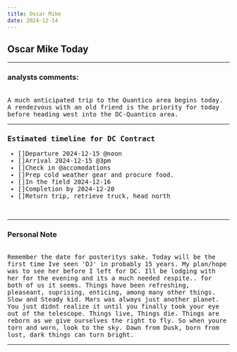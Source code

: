 ```yaml
---
title: Oscar Mike
date: 2024-12-14
---
```


## Oscar Mike Today
<hr noshade>

### analysts comments:

<br>
<tt>A much anticipated trip to the Quantico
area begins today. A rendezvous with an old friend is the priority for today before heading west into the DC-Quantico area.</tt>
<br>
<hr noshade>
<tt>

### Estimated timeline for DC Contract

- []Departure 2024-12-15 @noon
- []Arrival 2024-12-15 @3pm
- []Check in @accomodations
- []Prep cold weather gear and procure food.
- []In the field 2024-12-16
- []Completion by 2024-12-20
- []Return trip, retrieve truck, head north

</tt><br>
<hr noshade>

### Personal Note

<br>
<tt>Remember the date for posteritys sake. Today will be the first time Ive seen 'DJ' in probably 15 years. My plan/hope was to see her before I left for DC. Ill be lodging with her for the evening and its a much needed respite.. for both of us it seems. Things have been refreshing, pleaseant, suprising, enticing, among many other things. Slow and Steady kid. Mars was always just another planet. You just didnt realize it until you finally took your eye out of the telescope. Things live, Things die. Things are reborn as we give ourselves the right to fly. So when youre torn and worn, look to the sky. Dawn from Dusk, born from lust, dark things can turn bright.</tt>
<br>
<hr noshade>

